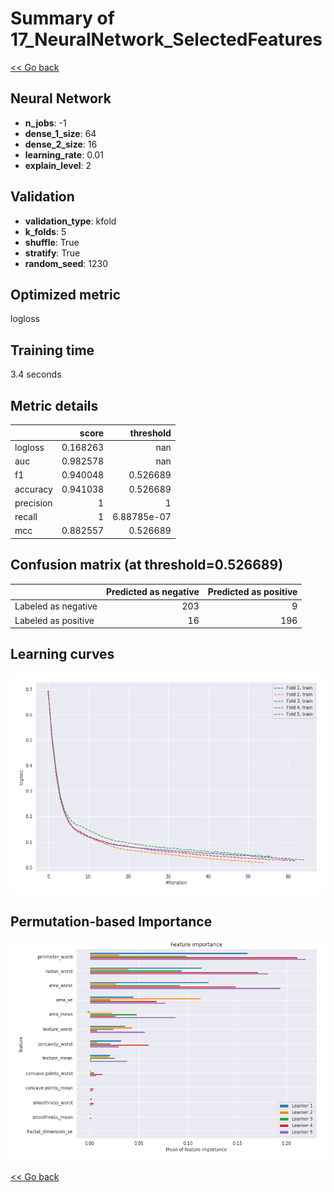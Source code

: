 # Summary of 17_NeuralNetwork_SelectedFeatures

[<< Go back](../README.md)


## Neural Network
- **n_jobs**: -1
- **dense_1_size**: 64
- **dense_2_size**: 16
- **learning_rate**: 0.01
- **explain_level**: 2

## Validation
 - **validation_type**: kfold
 - **k_folds**: 5
 - **shuffle**: True
 - **stratify**: True
 - **random_seed**: 1230

## Optimized metric
logloss

## Training time

3.4 seconds

## Metric details
|           |    score |     threshold |
|:----------|---------:|--------------:|
| logloss   | 0.168263 | nan           |
| auc       | 0.982578 | nan           |
| f1        | 0.940048 |   0.526689    |
| accuracy  | 0.941038 |   0.526689    |
| precision | 1        |   1           |
| recall    | 1        |   6.88785e-07 |
| mcc       | 0.882557 |   0.526689    |


## Confusion matrix (at threshold=0.526689)
|                     |   Predicted as negative |   Predicted as positive |
|:--------------------|------------------------:|------------------------:|
| Labeled as negative |                     203 |                       9 |
| Labeled as positive |                      16 |                     196 |

## Learning curves
![Learning curves](learning_curves.png)

## Permutation-based Importance
![Permutation-based Importance](permutation_importance.png)

[<< Go back](../README.md)
